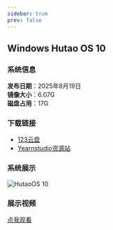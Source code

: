 ```yaml
---
sidebar: true
prev: false
---
```

## Windows Hutao OS 10

### 系统信息

**发布日期**：2025年8月19日<br>
**镜像大小**：6.07G<br>
**磁盘占用**：17G

### 下载链接

- [123云盘](https://www.123912.com/s/RF1eVv-9hX13)
- [Yearnstudio资源站](http://alist.yearnstudio.cn/%E7%B3%BB%E7%BB%9F%E9%95%9C%E5%83%8F%20%C2%B7%20System%20Images%E2%80%8E%E2%80%8E%E2%80%8E%E2%80%8E%E2%80%8E%E2%80%8E/Windows/%E7%AC%AC%E4%B8%89%E6%96%B9%E4%BF%AE%E6%94%B9%E7%89%88/Windows%20Hutao%20OS%20By@%E8%83%A1%E6%A1%83%E7%8E%A9VM/Windows%20Hutao%20OS%2010.iso)

### 系统展示

![HutaoOS 10](/os10.png)

### 展示视频

[点我观看](https://www.bilibili.com/video/BV134YbzPER1)
